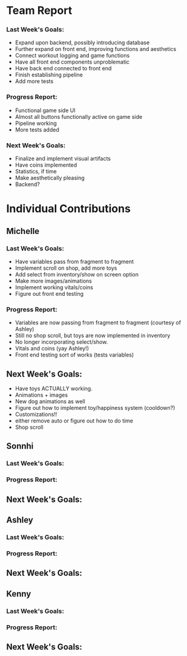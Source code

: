 # Team Report
### Last Week's Goals: 
- Expand upon backend, possibly introducing database
- Further expand on front end, improving functions and aesthetics
- Connect workout logging and game functions
- Have all front end components unproblematic
- Have back end connected to front end
- Finish establishing pipeline 
- Add more tests

### Progress Report: 
- Functional game side UI
- Almost all buttons functionally active on game side
- Pipeline working
- More tests added

### Next Week's Goals:
- Finalize and implement visual artifacts
- Have coins implemented 
- Statistics, if time
- Make aesthetically pleasing
- Backend?


# Individual Contributions

## Michelle
### Last Week's Goals:
- Have variables pass from fragment to fragment
- Implement scroll on shop, add more toys
- Add select from inventory/show on screen option
- Make more images/animations
- Implement working vitals/coins
- Figure out front end testing

### Progress Report:
- Variables are now passing from fragment to fragment (courtesy of Ashley)
- Still no shop scroll, but toys are now implemented in inventory
- No longer incorporating select/show.
- Vitals and coins (yay Ashley!)
- Front end testing sort of works (tests variables)

## Next Week's Goals:
- Have toys ACTUALLY working.
- Animations + images
- New dog animations as well
- Figure out how to implement toy/happiness system (cooldown?)
- Customizations!!
- either remove auto or figure out how to do time
- Shop scroll

## Sonnhi
### Last Week's Goals:


### Progress Report:


## Next Week's Goals:


## Ashley
### Last Week's Goals:


### Progress Report:


## Next Week's Goals:


## Kenny
### Last Week's Goals:


### Progress Report:


## Next Week's Goals:

